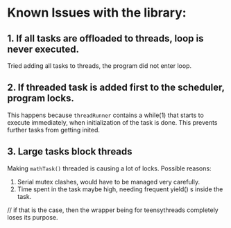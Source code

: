 # Known Issues with the library:

## 1. If all tasks are offloaded to threads, loop is never executed.

Tried adding all tasks to threads, the program did not enter loop.

## 2. If threaded task is added first to the scheduler, program locks.

This happens because `threadRunner` contains a while(1) that starts to execute immediately,
when initialization of the task is done. This prevents further tasks from getting inited.

## 3. Large tasks block threads

Making `mathTask()` threaded is causing a lot of locks. Possible reasons:
1. Serial mutex clashes, would have to be managed very carefully.
2. Time spent in the task maybe high, needing frequent yield() s inside the task.

// if that is the case, then the wrapper being for teensythreads completely loses its purpose.